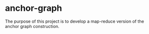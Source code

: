 anchor-graph
============

The purpose of this project is to develop a map-reduce version of the anchor graph construction.
